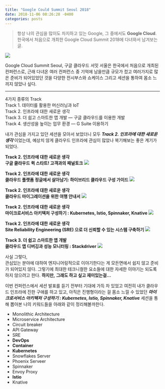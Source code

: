 ```yaml
---
title: "Google Could Summit Seoul 2018"
date: 2018-11-06 08:26:28 -0400
categories: posts
---
```


> 항상 나의 관심을 많이도 차지하고 있는 Google, 그 중에서도  **Google Cloud**.  
> 한국에서 처음으로 개최한 Google Cloud Summit 2018에 다녀와서 남겨보는 글.

![](https://miro.medium.com/max/1238/1*tlAayPch-chf1t9JXHnq2A.jpeg)

Google Cloud Summit Seoul, 구글 클라우드 서밋 서울은 한국에서 처음으로 개최된 컨퍼런스로, 근래 다녀온 여러 컨퍼런스 중 기억에 남을만큼 규모가 컸고 여러가지로 많은 준비가 되어있었던 것을 다양한 전시부스와 쇼케이스 그리고 세션을 통하여 몸소 느끼지 않았나 싶다.

----------

4가지 종류의 Track  
Track 1. 데이터를 활용한 머신러닝과 IoT  
Track 2. 인프라에 대한 새로운 생각  
Track 3. 더 쉽고 스마트한 앱 개발 — 구글 클라우드를 이용한 개발  
Track 4. 생산성을 높이는 업무 환경 — G Suite 이용하기

내가 관심을 가지고 있던 세션을 모아서 보았더니 모두  **_Track 2. 인프라에 대한 새로운 생각_** 이었는데, 예상치 않게 클라우드 인프라에 관심이 많았나 복기해보는 좋은 계기가 되었다.

**Track 2. 인프라에 대한 새로운 생각  
구글 클라우드 퀵 스타트! 고객과의 패널토크**
![](https://miro.medium.com/max/1920/1*1Xia-SUXElYKNSHp61IS8w.jpeg)


**Track 2. 인프라에 대한 새로운 생각  
클라우드 플랫폼 정글에서 살아남기: 하이브리드 클라우드 구성 가이드**
![](https://miro.medium.com/max/1920/1*2i9mjh6cCXNycfslSgrQRA.jpeg)



**Track 2. 인프라에 대한 새로운 생각  
클라우드 마이그레이션을 위한 여행 안내서**
![](https://miro.medium.com/max/2130/1*ErWpNVVhSDRcCI2o1gzlEA.png)



**Track 2. 인프라에 대한 새로운 생각  
마이크로서비스 아키텍처 구성하기 : Kubernetes, Istio, Spinnaker, Knative**
![](https://miro.medium.com/max/1920/1*TkhYVOOlGCuUDrIKzBriaA.jpeg)


**Track 2. 인프라에 대한 새로운 생각  
Site Reliability Engineering (SRE) 으로 더 신뢰할 수 있는 시스템 구축하기**
![](https://miro.medium.com/max/2148/1*AD4Suj8Z8ipwiGZbDCpdtw.png)


**Track 3. 더 쉽고 스마트한 앱 개발  
클라우드 앱 디버깅과 성능 모니터링 : Stackdriver**
![](https://miro.medium.com/max/2146/1*J2zgVHX2cswlMtnIaH7WBg.png)


사실 그렇다,  
관심있는 분야에 대하여 엔지니어링적으로 이야기한다는 게 모든면에서 쉽지 않고 준비가 되어있지 않다. 그렇기에 최대한 테크니컬한 요소들에 대한 자세한 이야기는 되도록 하지 않으려고 한다.  **하지만,**  **그래도 하고 싶고 재미있는걸…**

이번 컨퍼런스에서 세션 발표를 듣기 전부터 기대에 가득 차 있었고 여전히 내가 클라우드 인프라에 진한 구애를 하고 있고, 아직은 진행형이라는 걸 몸소 느낄 수 있었던  **_마이크로서비스 아키텍처 구성하기 : Kubernetes, Istio, Spinnaker, Knative_** 세션을 통해 뽑아본 나의 키워드들을 아래와 같이 정리해볼까한다.

-   Monolithic Architecture
-   Microservice Architecture
-   Circuit breaker
-   API Gateway
-   SRE
-   **DevOps**
-   **Container**
-   **Kubernetes**
-   Snowflakes Server
-   Phoenix Serveer
-   Spinnaker
-   Envoy Proxy
-   **Istio**
-   Knative
